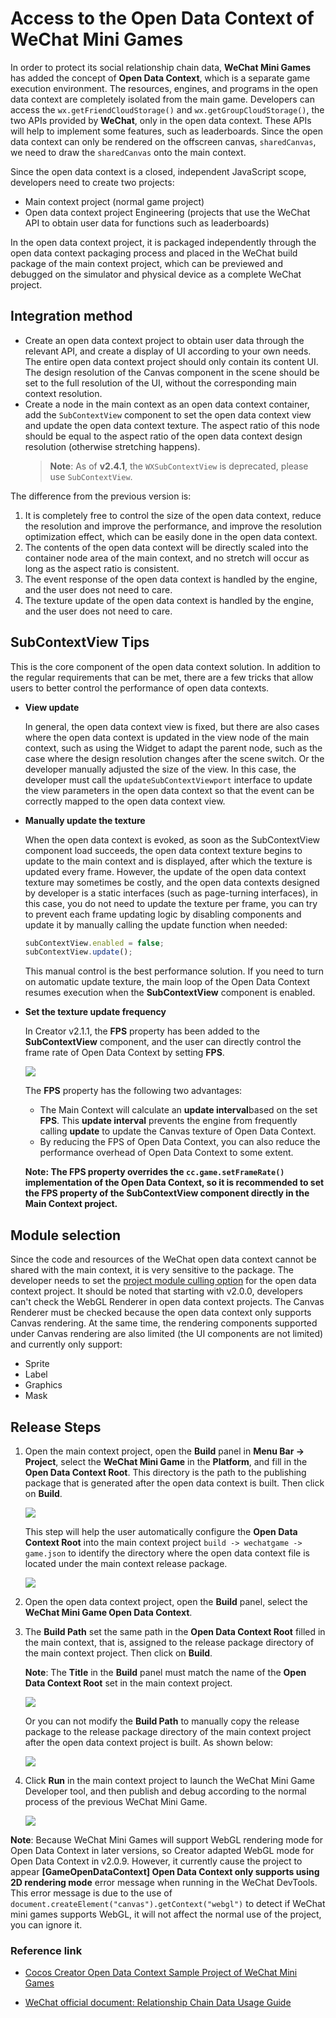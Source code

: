 # Access to the Open Data Context of WeChat Mini Games

In order to protect its social relationship chain data, **WeChat Mini Games** has added the concept of **Open Data Context**, which is a separate game execution environment. The resources, engines, and programs in the open data context are completely isolated from the main game. Developers can access the `wx.getFriendCloudStorage()` and `wx.getGroupCloudStorage()`, the two APIs provided by __WeChat__, only in the open data context. These APIs will help to implement some features, such as leaderboards. Since the open data context can only be rendered on the offscreen canvas, `sharedCanvas`, we need to draw the `sharedCanvas` onto the main context.

Since the open data context is a closed, independent JavaScript scope, developers need to create two projects:

  - Main context project (normal game project)
  - Open data context project Engineering (projects that use the WeChat API to obtain user data for functions such as leaderboards)

In the open data context project, it is packaged independently through the open data context packaging process and placed in the WeChat build package of the main context project, which can be previewed and debugged on the simulator and physical device as a complete WeChat project.

## Integration method

- Create an open data context project to obtain user data through the relevant API, and create a display of UI according to your own needs. The entire open data context project should only contain its content UI. The design resolution of the Canvas component in the scene should be set to the full resolution of the UI, without the corresponding main context resolution.
- Create a node in the main context as an open data context container, add the `SubContextView` component to set the open data context view and update the open data context texture. The aspect ratio of this node should be equal to the aspect ratio of the open data context design resolution (otherwise stretching happens).<br>
  > **Note**: As of **v2.4.1**, the `WXSubContextView` is deprecated, please use `SubContextView`.

The difference from the previous version is:

1. It is completely free to control the size of the open data context, reduce the resolution and improve the performance, and improve the resolution optimization effect, which can be easily done in the open data context.
2. The contents of the open data context will be directly scaled into the container node area of ​​the main context, and no stretch will occur as long as the aspect ratio is consistent.
3. The event response of the open data context is handled by the engine, and the user does not need to care.
4. The texture update of the open data context is handled by the engine, and the user does not need to care.

## SubContextView Tips

This is the core component of the open data context solution. In addition to the regular requirements that can be met, there are a few tricks that allow users to better control the performance of open data contexts.

- **View update**

  In general, the open data context view is fixed, but there are also cases where the open data context is updated in the view node of the main context, such as using the Widget to adapt the parent node, such as the case where the design resolution changes after the scene switch. Or the developer manually adjusted the size of the view. In this case, the developer must call the `updateSubContextViewport` interface to update the view parameters in the open data context so that the event can be correctly mapped to the open data context view.

- **Manually update the texture**

  When the open data context is evoked, as soon as the SubContextView component load succeeds, the open data context texture begins to update to the main context and is displayed, after which the texture is updated every frame. However, the update of the open data context texture may sometimes be costly, and the open data contexts designed by developer is a static interfaces (such as page-turning interfaces), in this case, you do not need to update the texture per frame, you can try to prevent each frame updating logic by disabling components and update it by manually calling the update function when needed:

  ```javascript
  subContextView.enabled = false;
  subContextView.update();
  ```

  This manual control is the best performance solution. If you need to turn on automatic update texture, the main loop of the Open Data Context resumes execution when the **SubContextView** component is enabled.

- **Set the texture update frequency**

  In Creator v2.1.1, the **FPS** property has been added to the **SubContextView** component, and the user can directly control the frame rate of Open Data Context by setting **FPS**.

  ![](./publish-baidugame/subcontext.png)

  The **FPS** property has the following two advantages:

  - The Main Context will calculate an **update interval** ​​based on the set **FPS**. This **update interval** prevents the engine from frequently calling **update** to update the Canvas texture of Open Data Context.
  - By reducing the FPS of Open Data Context, you can also reduce the performance overhead of Open Data Context to some extent.

  **Note: The FPS property overrides the `cc.game.setFrameRate()` implementation of the Open Data Context, so it is recommended to set the FPS property of the SubContextView component directly in the Main Context project.**

## Module selection

Since the code and resources of the WeChat open data context cannot be shared with the main context, it is very sensitive to the package. The developer needs to set the [project module culling option](../getting-started/basics/editor-panels/project-settings.md) for the open data context project. It should be noted that starting with v2.0.0, developers can't check the WebGL Renderer in open data context projects. The Canvas Renderer must be checked because the open data context only supports Canvas rendering. At the same time, the rendering components supported under Canvas rendering are also limited (the UI components are not limited) and currently only support:

- Sprite
- Label
- Graphics
- Mask

## Release Steps

1. Open the main context project, open the **Build** panel in **Menu Bar -> Project**, select the **WeChat Mini Game** in the **Platform**, and fill in the **Open Data Context Root**. This directory is the path to the publishing package that is generated after the open data context is built. Then click on **Build**.

    ![](./publish-wechatgame/maintest-build.png)

    This step will help the user automatically configure the __Open Data Context Root__ into the main context project `build -> wechatgame -> game.json` to identify the directory where the open data context file is located under the main context release package.

    ![](./publish-wechatgame/game-json.png)

2. Open the open data context project, open the **Build** panel, select the **WeChat Mini Game Open Data Context**.

3. The **Build Path** set the same path in the **Open Data Context Root** filled in the main context, that is, assigned to the release package directory of the main context project. Then click on **Build**.

    **Note**: The **Title** in the **Build** panel must match the name of the **Open Data Context Root** set in the main context project.

    ![](./publish-wechatgame/open-data-project-build.png)

    Or you can not modify the **Build Path** to manually copy the release package to the release package directory of the main context project after the open data context project is built. As shown below:

    ![](./publish-wechatgame/package.png)

4. Click **Run** in the main context project to launch the WeChat Mini Game Developer tool, and then publish and debug according to the normal process of the previous WeChat Mini Game.

    ![](./publish-wechatgame/preview.png)

**Note**: Because WeChat Mini Games will support WebGL rendering mode for Open Data Context in later versions, so Creator adapted WebGL mode for Open Data Context in v2.0.9. However, it currently cause the project to appear **[GameOpenDataContext] Open Data Context only supports using 2D rendering mode** error message when running in the WeChat DevTools. This error message is due to the use of `document.createElement("canvas").getContext("webgl")` to detect if WeChat mini games supports WebGL, it will not affect the normal use of the project, you can ignore it.

### Reference link

- [Cocos Creator Open Data Context Sample Project of WeChat Mini Games](https://github.com/cocos-creator/demo-wechat-subdomain/archive/master.zip)

- [WeChat official document: Relationship Chain Data Usage Guide](https://developers.weixin.qq.com/minigame/en/dev/guide/open-ability/open-data.html)
